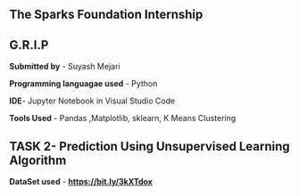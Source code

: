 ## **The Sparks Foundation Internship**

## **G.R.I.P**

**Submitted by** - Suyash Mejari

**Programming languagae used** - Python 

**IDE**- Jupyter Notebook in Visual Studio Code

**Tools Used** - Pandas ,Matplotlib, sklearn, K Means Clustering

## **TASK 2- Prediction Using Unsupervised Learning Algorithm** ##

**DataSet used** - **https://bit.ly/3kXTdox**
